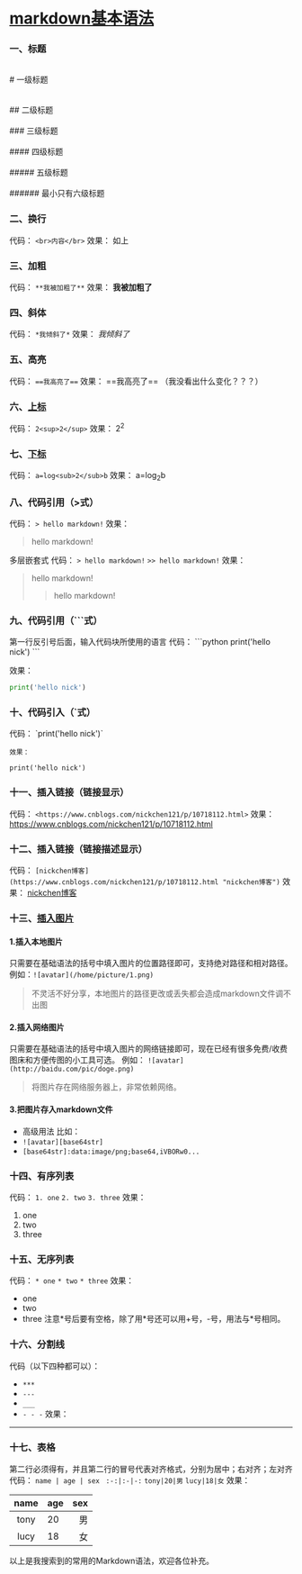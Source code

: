 # [markdown基本语法](https://www.cnblogs.com/nickchen121/p/10821946.html)
### 一、标题
<br># 一级标题</br>                                                                
<br>## 二级标题</br>
<br>### 三级标题</br>
<br>#### 四级标题</br>
<br>##### 五级标题</br>
<br>###### 最小只有六级标题
### 二、换行
代码：
`<br>内容</br>`
效果：
如上 
### 三、加粗
代码：
`**我被加粗了**`
效果：
**我被加粗了**
### 四、斜体
代码：
`*我倾斜了*`
效果：
*我倾斜了*
### 五、高亮
代码：
`==我高亮了==`
效果：
==我高亮了==
（我没看出什么变化？？？）
### 六、[上标](https://www.jianshu.com/p/80ac23666a98)
代码：
`2<sup>2</sup>`
效果：
2<sup>2</sup>
### 七、[下标](https://www.jianshu.com/p/80ac23666a98)
代码：
`a=log<sub>2</sub>b`
效果：
a=log<sub>2</sub>b
### 八、代码引用（>式）
代码：
`> hello markdown!`
效果：
> hello markdown!

    
多层嵌套式
    代码：
`> hello markdown!`
`>> hello markdown!`
效果：
> hello markdown!
>> hello markdown!

### 九、代码引用（\`\`\`式）
第一行反引号后面，输入代码块所使用的语言
代码：
\`\`\`python
print('hello nick')
\`\`\`

效果：
```python
print('hello nick')
```
### 十、代码引入（\`式）
代码：
\`print('hello nick')\`

    效果：
  `print('hello nick')`
### 十一、插入链接（链接显示）
代码：
`<https://www.cnblogs.com/nickchen121/p/10718112.html>`
效果：
<https://www.cnblogs.com/nickchen121/p/10718112.html>
### 十二、插入链接（链接描述显示）
代码：
`[nickchen博客](https://www.cnblogs.com/nickchen121/p/10718112.html "nickchen博客")`
效果：
[nickchen博客](https://www.cnblogs.com/nickchen121/p/10718112.html "nickchen博客")
### 十三、[插入图片](https://www.jianshu.com/p/280c6a6f2594)
#### 1.插入本地图片
只需要在基础语法的括号中填入图片的位置路径即可，支持绝对路径和相对路径。
例如：`![avatar](/home/picture/1.png)`
>不灵活不好分享，本地图片的路径更改或丢失都会造成markdown文件调不出图

#### 2.插入网络图片
只需要在基础语法的括号中填入图片的网络链接即可，现在已经有很多免费/收费图床和方便传图的小工具可选。
例如：
`![avatar](http://baidu.com/pic/doge.png)`
>将图片存在网络服务器上，非常依赖网络。

#### 3.把图片存入markdown文件
* 高级用法
比如：
* `![avatar][base64str]`
* `[base64str]:data:image/png;base64,iVBORw0...`
### 十四、有序列表
代码：
`1. one`
`2. two`
`3. three`
效果：
1. one
2. two 
3. three
### 十五、无序列表
代码：
`* one`
`* two`
`* three`
效果：
* one
* two
* three
注意\*号后要有空格，除了用\*号还可以用+号，-号，用法与*号相同。
### 十六、分割线
代码（以下四种都可以）：
* `***`
* `---`
* `___`
* `- - -`
效果：

***
### 十七、表格
第二行必须得有，并且第二行的冒号代表对齐格式，分别为居中；右对齐；左对齐
代码：
`name | age | sex `
`:-:|:-|-:`
`tony|20|男`
`lucy|18|女`
效果：

name | age | sex 
:-:|:-|-:
tony|20|男
lucy|18|女

以上是我搜索到的常用的Markdown语法，欢迎各位补充。